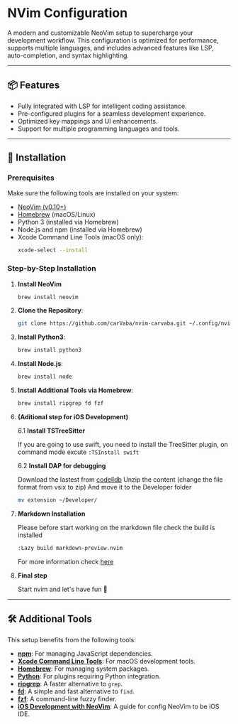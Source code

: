 # NVim Configuration

A modern and customizable NeoVim setup to supercharge your development workflow. This configuration is optimized for performance, supports multiple languages, and includes advanced features like LSP, auto-completion, and syntax highlighting.

---

## 📦 Features

- Fully integrated with LSP for intelligent coding assistance.
- Pre-configured plugins for a seamless development experience.
- Optimized key mappings and UI enhancements.
- Support for multiple programming languages and tools.

---

## 🚀 Installation

### Prerequisites

Make sure the following tools are installed on your system:

- [NeoVim (v0.10+)](https://neovim.io/)
- [Homebrew](https://brew.sh/) (macOS/Linux)
- Python 3 (installed via Homebrew)
- Node.js and npm (installed via Homebrew)
- Xcode Command Line Tools (macOS only):
  ```bash
  xcode-select --install
  ```

### Step-by-Step Installation

1. **Install NeoVim**

   ```bash
   brew install neovim
   ```

2. **Clone the Repository**:

   ```bash
   git clone https://github.com/carVaba/nvim-carvaba.git ~/.config/nvim
   ```

3. **Install Python3**:

   ```bash
   brew install python3
   ```

4. **Install Node.js**:

   ```bash
   brew install node
   ```

5. **Install Additional Tools via Homebrew**:

   ```bash
   brew install ripgrep fd fzf
   ```

6. **(Aditional step for iOS Development)**

   6.1 **Install TSTreeSitter**

   If you are going to use swift, you need to install the TreeSitter plugin, on command mode excute `:TSInstall swift`

   6.2 **Install DAP for debugging**

   Download the lastest from [codelldb](https://github.com/vadimcn/codelldb/releases)
   Unzip the content (change the file format from vsix to zip)
   And move it to the Developer folder

   ```bash
   mv extension ~/Developer/
   ```

7. **Markdown Installation**

   Please before start working on the markdown file check the build is installed

   ```sh
   :Lazy build markdown-preview.nvim
   ```

   For more information check [here](https://github.com/iamcco/markdown-preview.nvim/issues/690#issuecomment-2283748484)

8. **Final step**

   Start nvim and let's have fun 🎉

---

## 🛠 Additional Tools

This setup benefits from the following tools:

- **[npm](https://nodejs.org/)**: For managing JavaScript dependencies.
- **[Xcode Command Line Tools](https://developer.apple.com/xcode/)**: For macOS development tools.
- **[Homebrew](https://brew.sh/)**: For managing system packages.
- **[Python](https://www.python.org/)**: For plugins requiring Python integration.
- **[ripgrep](https://github.com/BurntSushi/ripgrep)**: A faster alternative to `grep`.
- **[fd](https://github.com/sharkdp/fd)**: A simple and fast alternative to `find`.
- **[fzf](https://github.com/junegunn/fzf)**: A command-line fuzzy finder.
- **[iOS Development with NeoVim](https://wojciechkulik.pl/ios/the-complete-guide-to-ios-macos-development-in-neovim)**: A guide for config NeoVim to be iOS IDE.
